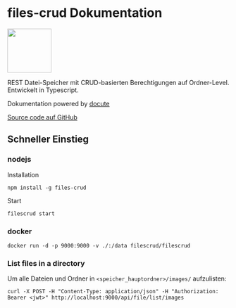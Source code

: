 # files-crud Dokumentation

<img src="/logo.svg" width="100" height="100" alt="" />

REST Datei-Speicher mit CRUD-basierten Berechtigungen auf Ordner-Level. \
Entwickelt in Typescript.

Dokumentation powered by [docute](https://docute.egoist.dev/)

[Source code auf GitHub](https://github.com/johanna-herrmann/files-crud/)

## Schneller Einstieg

### nodejs

Installation
```
npm install -g files-crud
```

Start
```
filescrud start
```

### docker
```
docker run -d -p 9000:9000 -v ./:/data filescrud/filescrud
```

### List files in a directory

Um alle Dateien und Ordner in `<speicher_hauptordner>/images/` aufzulisten:
```
curl -X POST -H "Content-Type: application/json" -H "Authorization: Bearer <jwt>" http://localhost:9000/api/file/list/images
```
